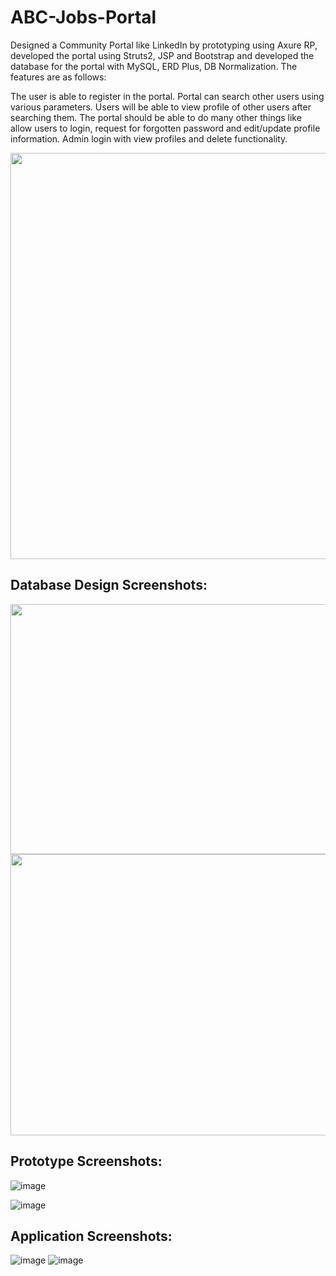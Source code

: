 # ABC-Jobs-Portal
Designed a Community Portal like LinkedIn by prototyping using Axure RP, developed the portal using Struts2, JSP and Bootstrap and developed the database for the portal with MySQL, ERD Plus, DB Normalization.
The features are as follows:

The user is able to register in the portal.
Portal can search other users using various parameters.
Users will be able to view profile of other users after searching them.
The portal should be able to do many other things like allow users to login, request for forgotten password and edit/update profile information.
Admin login with view profiles and delete functionality.

<img src="https://user-images.githubusercontent.com/54499269/134462409-b438e820-71c6-4f98-82a5-e6fa65a1120d.png" width="750" height="650" />

<h2>Database Design Screenshots:</h2>

<img src="https://user-images.githubusercontent.com/54499269/134462373-1ca93bce-8ce5-4734-b6d2-d26648198b73.png" width="600" height="400" />

<img src="https://user-images.githubusercontent.com/54499269/134461684-cde51426-955f-493d-91c7-a263c87929a8.png" width="650" height="450" />

<h2>Prototype Screenshots:</h2>

![image](https://user-images.githubusercontent.com/54499269/134461761-35a35d00-561f-43fe-925f-0b6780ef179f.png)

![image](https://user-images.githubusercontent.com/54499269/134461845-fb4961f1-7208-4039-8e06-7def1febfcea.png)

<h2>Application Screenshots:</h2>

![image](https://user-images.githubusercontent.com/54499269/134461930-1c1c0426-df9b-44f2-a947-973efee253b4.png)
![image](https://user-images.githubusercontent.com/54499269/134461976-33e095cf-f52d-4455-961b-2964fdf58931.png)


